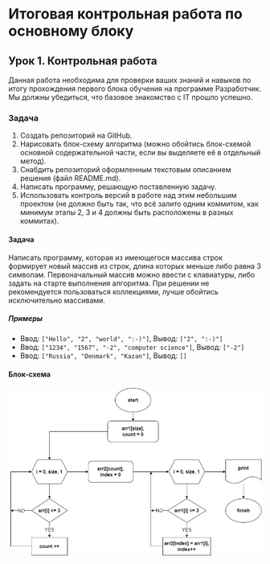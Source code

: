 # Итоговая контрольная работа по основному блоку
## Урок 1. Контрольная работа

Данная работа необходима для проверки ваших знаний и навыков по итогу прохождения первого блока обучения на программе Разработчик. Мы должны убедиться, что базовое знакомство с IT прошло успешно.

### Задача

1. Создать репозиторий на GitHub.
2. Нарисовать блок-схему алгоритма (можно обойтись блок-схемой основной содержательной части, если вы выделяете её в отдельный метод).
3. Снабдить репозиторий оформленным текстовым описанием решения (файл README.md).
4. Написать программу, решающую поставленную задачу.
5. Использовать контроль версий в работе над этим небольшим проектом (не должно быть так, что всё залито одним коммитом, как минимум этапы 2, 3 и 4 должны быть расположены в разных коммитах).

#### Задача

Написать программу, которая из имеющегося массива строк формирует новый массив из строк, длина которых меньше либо равна 3 символам. Первоначальный массив можно ввести с клавиатуры, либо задать на старте выполнения алгоритма. При решении не рекомендуется пользоваться коллекциями, лучше обойтись исключительно массивами.

##### Примеры

- Ввод: `["Hello", "2", "world", ":-)"]`, Вывод: `["2", ":-)"]`
- Ввод: `["1234", "1567", "-2", "computer science"]`, Вывод: `["-2"]`
- Ввод: `["Russia", "Denmark", "Kazan"]`, Вывод: `[]`

#### Блок-схема
![Блок-схема](diagram.jpg)
